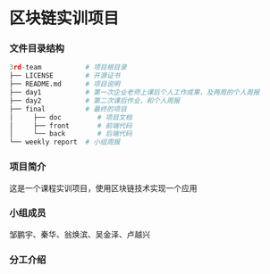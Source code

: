 # 区块链实训项目



### 文件目录结构

```python
3rd-team           # 项目根目录
├── LICENSE        # 开源证书
├── README.md      # 项目说明
├── day1           # 第一次企业老师上课后个人工作成果，及两周的个人周报
├── day2           # 第二次课后作业，和个人周报
├── final          # 最终的项目
│     ├── doc         # 项目文档
│     ├── front       # 前端代码
│     └── back        # 后端代码
└── weekly report  # 小组周报

```



### 项目简介

这是一个课程实训项目，使用区块链技术实现一个应用



### 小组成员

邹鹏宇、秦华、翁焕滨、吴金泽、卢越兴



### 分工介绍

